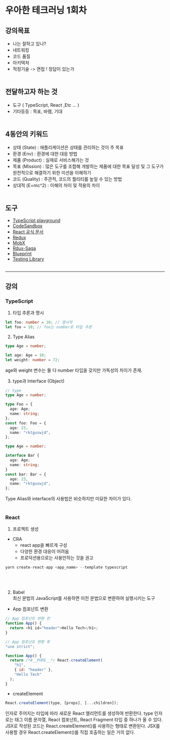 # 우아한 테크러닝 1회차

## 강의목표

- 나는 잘하고 있나?
- 네트워킹
- 코드 품질
- 아키텍처
- 적정기술 -> 면접 ! 정답이 있는가
  <br/>
  <br/>

## 전달하고자 하는 것

- 도구 ( TypeScript, React ,Etc ... )
- 기타등등 : 목표, 바램, 기대
  <br/>
  <br/>

## 4동안의 키워드

- 상태 (State) : 애플리케이션은 상태를 관리하는 것이 주 목표
- 환경 (Env) : 환경에 대한 대응 방법
- 제품 (Product) : 실제로 서비스해가는 것
- 목표 (Mission) : 많은 도구를 조합해 개발하는 제품에 대한 목표 달성 및 그 도구가 원천적으로 해결하기 위한 미션을 이해하기
- 코드 (Quality) : 주관적, 코드의 퀄리티를 높일 수 있는 방법
- 상대적 (E=mc^2) : 이해의 차이 및 적용의 차이
  <br/>
  <br/>

## 도구

- [TypeScript playground](https://www.typescriptlang.org/play)
- [CodeSandbox](https://codesandbox.io/index2)
- [React 공식 문서](https://reactjs.org/)
- [Redux](https://redux.js.org/)
- [MobX](https://mobx.js.org/README.html)
- [Rdux-Saga](https://redux-saga.js.org/)
- [Blueprint](https://blueprintjs.com/)
- [Testing Library](https://testing-library.com/)
  <br/>
  <br/>

---

## 강의

### TypeScript

1. 타입 추론과 명시

```typescript
let foo: number = 10; // 명시적
let foo = 10; // foo는 number로 타입 추론
```

2. Type Alias

```typescript
type Age = number;

let age: Age = 10;
let weight: number = 72;
```

age와 weight 변수는 둘 다 number 타입을 갖지만 가독성의 차이가 존재.

3. type과 Interface (Object)

```typescript
// type
type Age = number;

type Foo = {
  age: Age;
  name: string;
};
const foo: Foo = {
  age: 23,
  name: "rktguswjd",
};
```

```typescript
type Age = number;

interface Bar {
  age: Age;
  name: string;
}
const bar: Bar = {
  age: 23,
  name: "rktguswjd",
};
```

Type Alias와 interface의 사용법은 비슷하지만 미묘한 차이가 있다.
<br/>
<br/>

### React

1. 프로젝트 생성

- CRA
  - react app을 빠르게 구성
  - 다양한 환경 대응이 어려움
  - 프로덕션용으로는 사용안하는 것을 권고

```javascript
yarn create-react-app <app_name> --template typescript
```

<br/>
<br/>

2. Babel <br/>
   최신 문법의 JavaScript를 사용하면 이전 문법으로 변환하여 실행시키는 도구

- App 컴포넌트 변환

```javascript
// App 컴포넌트 변환 전
function App() {
  return <h1 id="header">Hello Tech</h1>;
}
```

```javascript
// App 컴포넌트 변환 후
"use strict";

function App() {
  return /*#__PURE__*/ React.createElement(
    "h1",
    { id: "header" },
    "Hello Tech"
  );
}
```

- createElement

```javascript
React.createElement(type, [props], [...children]);
```

인자로 주어지는 타입에 따라 새로운 React 엘리먼트를 생성하여 반환한다. type 인자로는 태그 이름 문자열, React 컴포넌트, React Fragment 타입 중 하나가 올 수 있다.
JSX로 작성된 코드는 React.createElement()를 사용하는 형태로 변환된다. JSX를 사용할 경우 React.createElement()를 직접 호출하는 일은 거의 없다.
<br/>
<br/>
